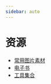 ```yaml
---
sidebar: auto
---
```


# 资源 
- [常用图片素材](/resource/image.md)
- [电子书](/resource/ebook.md)
- [工具集合](/resource/tools.md)
